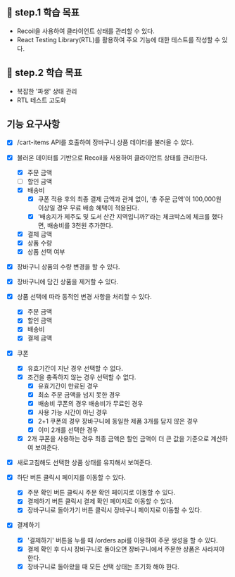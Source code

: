 ## 📍 step.1 학습 목표
- Recoil을 사용하여 클라이언트 상태를 관리할 수 있다.
- React Testing Library(RTL)를 활용하여 주요 기능에 대한 테스트를 작성할 수 있다.

## 📍 step.2 학습 목표
- 복잡한 '파생' 상태 관리
- RTL 테스트 고도화

## 기능 요구사항
- [x] /cart-items API를 호출하여 장바구니 상품 데이터를 불러올 수 있다.
- [x] 불러온 데이터를 기반으로 Recoil을 사용하여 클라이언트 상태를 관리한다.
    - [x] 주문 금액
    - [ ] 할인 금액
    - [x] 배송비
        - [x] 쿠폰 적용 후의 최종 결제 금액과 관계 없이, ‘총 주문 금액’이 100,000원 이상일 경우 무료 배송 혜택이 적용된다.
        - [x] '배송지가 제주도 및 도서 산간 지역입니까?'라는 체크박스에 체크를 했다면, 배송비를 3천원 추가한다.
    - [x] 결제 금액
    - [x] 상품 수량
    - [x] 상품 선택 여부
- [x] 장바구니 상품의 수량 변경을 할 수 있다.
- [x] 장바구니에 담긴 상품을 제거할 수 있다.

- [x] 상품 선택에 따라 동적인 변경 사항을 처리할 수 있다.
    - [x] 주문 금액
    - [x] 할인 금액
    - [x] 배송비
    - [x] 결제 금액

- [x] 쿠폰
    - [x] 유효기간이 지난 경우 선택할 수 없다.
    - [x] 조건을 충족하지 않는 경우 선택할 수 없다.
        - [x] 유효기간이 만료된 경우
        - [x] 최소 주문 금액을 넘지 못한 경우
        - [x] 배송비 쿠폰의 경우 배송비가 무료인 경우
        - [x] 사용 가능 시간이 아닌 경우
        - [x] 2+1 쿠폰의 경우 장바구니에 동일한 제품 3개를 담지 않은 경우
        - [x] 이미 2개를 선택한 경우
    - [x] 2개 쿠폰을 사용하는 경우 최종 금액은 할인 금액이 더 큰 값을 기준으로 계산하여 보여준다.

- [x] 새로고침해도 선택한 상품 상태를 유지해서 보여준다.

- [x] 하단 버튼 클릭시 페이지를 이동할 수 있다.
    - [x] 주문 확인 버튼 클릭시 주문 확인 페이지로 이동할 수 있다.
    - [x] 결제하기 버튼 클릭시 결제 확인 페이지로 이동할 수 있다.
    - [x] 장바구니로 돌아가기 버튼 클릭시 장바구니 페이지로 이동할 수 있다.

- [x] 결제하기
    - [x] '결제하기' 버튼을 누를 때 /orders api를 이용하여 주문 생성을 할 수 있다.
    - [x] 결제 확인 후 다시 장바구니로 돌아오면 장바구니에서 주문한 상품은 사라져야 한다.
    - [x] 장바구니로 돌아왔을 때 모든 선택 상태는 초기화 해야 한다.